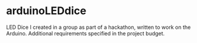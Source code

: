 # arduinoLEDdice

LED Dice I created in a group as part of a hackathon, written to work on the Arduino. Additional requirements specified in the project budget. 
